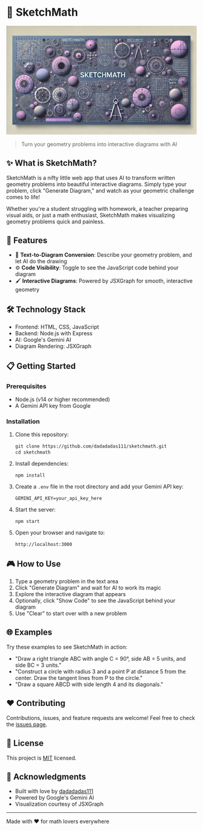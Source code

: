 # 🔢 SketchMath

![SketchMath Banner](banner.webp)

> Turn your geometry problems into interactive diagrams with AI

## ✨ What is SketchMath?

SketchMath is a nifty little web app that uses AI to transform written geometry problems into beautiful interactive diagrams. Simply type your problem, click "Generate Diagram," and watch as your geometric challenge comes to life!

Whether you're a student struggling with homework, a teacher preparing visual aids, or just a math enthusiast, SketchMath makes visualizing geometry problems quick and painless.

## 🚀 Features

- 💬 **Text-to-Diagram Conversion**: Describe your geometry problem, and let AI do the drawing
- ⚙️ **Code Visibility**: Toggle to see the JavaScript code behind your diagram
- 🖌️ **Interactive Diagrams**: Powered by JSXGraph for smooth, interactive geometry

## 🛠️ Technology Stack

- Frontend: HTML, CSS, JavaScript
- Backend: Node.js with Express
- AI: Google's Gemini AI
- Diagram Rendering: JSXGraph

## 📋 Getting Started

### Prerequisites

- Node.js (v14 or higher recommended)
- A Gemini API key from Google

### Installation

1. Clone this repository:
   ```
   git clone https://github.com/dadadadas111/sketchmath.git
   cd sketchmath
   ```

2. Install dependencies:
   ```
   npm install
   ```

3. Create a `.env` file in the root directory and add your Gemini API key:
   ```
   GEMINI_API_KEY=your_api_key_here
   ```

4. Start the server:
   ```
   npm start
   ```

5. Open your browser and navigate to:
   ```
   http://localhost:3000
   ```

## 🎮 How to Use

1. Type a geometry problem in the text area
2. Click "Generate Diagram" and wait for AI to work its magic
3. Explore the interactive diagram that appears
4. Optionally, click "Show Code" to see the JavaScript behind your diagram
5. Use "Clear" to start over with a new problem

## 🌐 Examples

Try these examples to see SketchMath in action:

- "Draw a right triangle ABC with angle C = 90°, side AB = 5 units, and side BC = 3 units."
- "Construct a circle with radius 3 and a point P at distance 5 from the center. Draw the tangent lines from P to the circle."
- "Draw a square ABCD with side length 4 and its diagonals."

## ❤️ Contributing

Contributions, issues, and feature requests are welcome! Feel free to check the [issues page](https://github.com/dadadadas111/sketchmath/issues).

## 📝 License

This project is [MIT](LICENSE) licensed.

## 🙏 Acknowledgments

- Built with love by [dadadadas111](https://github.com/dadadadas111)
- Powered by Google's Gemini AI
- Visualization courtesy of JSXGraph

---

Made with ❤️ for math lovers everywhere

